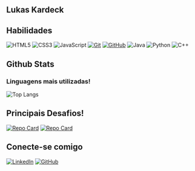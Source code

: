 ## Lukas Kardeck

## Habilidades
![HTML5](https://img.shields.io/badge/HTML-000?style=for-the-badge&logo=html5&logoColor=30A3DC)
![CSS3](https://img.shields.io/badge/CSS3-000?style=for-the-badge&logo=css3&logoColor=E94D5F)
![JavaScript](https://img.shields.io/badge/JavaScript-000?style=for-the-badge&logo=javascript&logoColor=30A3DC)
[![Git](https://img.shields.io/badge/Git-000?style=for-the-badge&logo=git&logoColor=E94D5F)](https://git-scm.com/doc)
[![GitHub](https://img.shields.io/badge/GitHub-000?style=for-the-badge&logo=github&logoColor=30A3DC)](https://docs.github.com/)
![Java](https://img.shields.io/badge/java-%23ED8B00.svg?style=for-the-badge&logo=openjdk&logoColor=white)
![Python](https://img.shields.io/badge/python-3670A0?style=for-the-badge&logo=python&logoColor=ffdd54)
![C++](https://img.shields.io/badge/C%2B%2B-00599C?style=for-the-badge&logo=c%2B%2B&logoColor=white)

## Github Stats

### Linguagens mais utilizadas!
![Top Langs](https://github-readme-stats-git-masterrstaa-rickstaa.vercel.app/api/top-langs/?username=lukaskardeck&layout=compact&bg_color=36013f&border_color=a020f0&title_color=FFF&text_color=FFF)

## Principais Desafios!
[![Repo Card](https://github-readme-stats.vercel.app/api/pin/?username=lukaskardeck&repo=Projeto-Cinema-Haskell&bg_color=36013f&border_color=a020f0&show_icons=true&icon_color=30A3DC&title_color=FFF&text_color=FFF)](https://github.com/lukaskardeck/Projeto-Cinema-Haskell)
[![Repo Card](https://github-readme-stats.vercel.app/api/pin/?username=lukaskardeck&repo=calculadora-html-css-js&bg_color=36013f&border_color=a020f0&show_icons=true&icon_color=30A3DC&title_color=FFF&text_color=FFF)](https://github.com/lukaskardeck/calculadora-html-css-js)

## Conecte-se comigo
[![LinkedIn](https://img.shields.io/badge/LinkedIn-0077B5?style=for-the-badge&logo=linkedin&logoColor=white)](https://www.linkedin.com/in/lukaskardeck/)
[![GitHub](https://img.shields.io/badge/GitHub-36013f?style=for-the-badge&logo=github&logoColor=white)](https://github.com/SEUUSERNAME)
